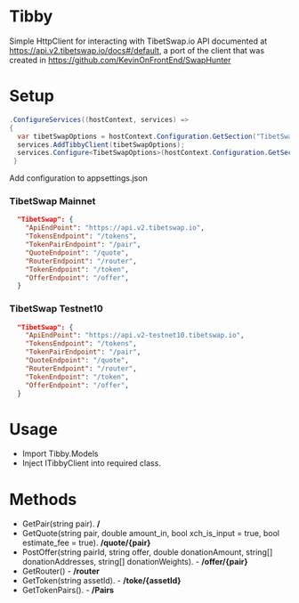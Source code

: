 # Tibby
Simple HttpClient for interacting with TibetSwap.io API documented at https://api.v2.tibetswap.io/docs#/default, a port of the client that was created in https://github.com/KevinOnFrontEnd/SwapHunter


# Setup
```C#
.ConfigureServices((hostContext, services) =>
{
  var tibetSwapOptions = hostContext.Configuration.GetSection("TibetSwap").Get<TibetSwapOptions>();
  services.AddTibbyClient(tibetSwapOptions);
  services.Configure<TibetSwapOptions>(hostContext.Configuration.GetSection("TibetSwap"));
 }
```

Add configuration to appsettings.json

### TibetSwap Mainnet
```JSON
  "TibetSwap": {
    "ApiEndPoint": "https://api.v2.tibetswap.io",
    "TokensEndpoint": "/tokens",
    "TokenPairEndpoint": "/pair",
    "QuoteEndpoint": "/quote",
    "RouterEndpoint": "/router",
    "TokenEndpoint": "/token",
    "OfferEndpoint": "/offer",
  }
```

### TibetSwap Testnet10
```JSON
  "TibetSwap": {
    "ApiEndPoint": "https://api.v2-testnet10.tibetswap.io",
    "TokensEndpoint": "/tokens",
    "TokenPairEndpoint": "/pair",
    "QuoteEndpoint": "/quote",
    "RouterEndpoint": "/router",
    "TokenEndpoint": "/token",
    "OfferEndpoint": "/offer",
  }
```

# Usage
- Import Tibby.Models
- Inject ITibbyClient into required class.

# Methods
- GetPair(string pair).  **/**
- GetQuote(string pair, double amount_in, bool xch_is_input = true, bool estimate_fee = true).  **/quote/{pair}**
- PostOffer(string pairId, string offer, double donationAmount, string[] donationAddresses, string[] donationWeights). - **/offer/{pair}**
- GetRouter() - **/router**
- GetToken(string assetId). - **/toke/{assetId}**
- GetTokenPairs(). - **/Pairs**
   



